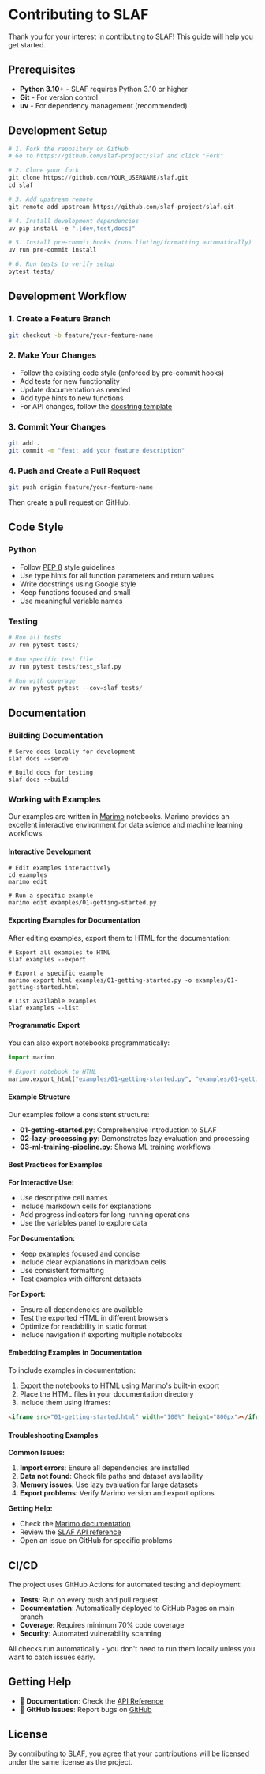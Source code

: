 # Contributing to SLAF

Thank you for your interest in contributing to SLAF! This guide will help you get started.

## Prerequisites

- **Python 3.10+** - SLAF requires Python 3.10 or higher
- **Git** - For version control
- **uv** - For dependency management (recommended)

## Development Setup

```python
# 1. Fork the repository on GitHub
# Go to https://github.com/slaf-project/slaf and click "Fork"

# 2. Clone your fork
git clone https://github.com/YOUR_USERNAME/slaf.git
cd slaf

# 3. Add upstream remote
git remote add upstream https://github.com/slaf-project/slaf.git

# 4. Install development dependencies
uv pip install -e ".[dev,test,docs]"

# 5. Install pre-commit hooks (runs linting/formatting automatically)
uv run pre-commit install

# 6. Run tests to verify setup
pytest tests/
```

## Development Workflow

### 1. Create a Feature Branch

```bash
git checkout -b feature/your-feature-name
```

### 2. Make Your Changes

- Follow the existing code style (enforced by pre-commit hooks)
- Add tests for new functionality
- Update documentation as needed
- Add type hints to new functions
- For API changes, follow the [docstring template](docstring_template.md)

### 3. Commit Your Changes

```bash
git add .
git commit -m "feat: add your feature description"
```

### 4. Push and Create a Pull Request

```bash
git push origin feature/your-feature-name
```

Then create a pull request on GitHub.

## Code Style

### Python

- Follow [PEP 8](https://pep8.org/) style guidelines
- Use type hints for all function parameters and return values
- Write docstrings using Google style
- Keep functions focused and small
- Use meaningful variable names

### Testing

```python
# Run all tests
uv run pytest tests/

# Run specific test file
uv run pytest tests/test_slaf.py

# Run with coverage
uv run pytest pytest --cov=slaf tests/
```

## Documentation

### Building Documentation

```shell
# Serve docs locally for development
slaf docs --serve

# Build docs for testing
slaf docs --build
```

### Working with Examples

Our examples are written in [Marimo](https://marimo.io/) notebooks. Marimo provides an excellent interactive environment for data science and machine learning workflows.

#### Interactive Development

```shell
# Edit examples interactively
cd examples
marimo edit

# Run a specific example
marimo edit examples/01-getting-started.py
```

#### Exporting Examples for Documentation

After editing examples, export them to HTML for the documentation:

```shell
# Export all examples to HTML
slaf examples --export

# Export a specific example
marimo export html examples/01-getting-started.py -o examples/01-getting-started.html

# List available examples
slaf examples --list
```

#### Programmatic Export

You can also export notebooks programmatically:

```python
import marimo

# Export notebook to HTML
marimo.export_html("examples/01-getting-started.py", "examples/01-getting-started.html")
```

#### Example Structure

Our examples follow a consistent structure:

- **01-getting-started.py**: Comprehensive introduction to SLAF
- **02-lazy-processing.py**: Demonstrates lazy evaluation and processing
- **03-ml-training-pipeline.py**: Shows ML training workflows

#### Best Practices for Examples

**For Interactive Use:**

- Use descriptive cell names
- Include markdown cells for explanations
- Add progress indicators for long-running operations
- Use the variables panel to explore data

**For Documentation:**

- Keep examples focused and concise
- Include clear explanations in markdown cells
- Use consistent formatting
- Test examples with different datasets

**For Export:**

- Ensure all dependencies are available
- Test the exported HTML in different browsers
- Optimize for readability in static format
- Include navigation if exporting multiple notebooks

#### Embedding Examples in Documentation

To include examples in documentation:

1. Export the notebooks to HTML using Marimo's built-in export
2. Place the HTML files in your documentation directory
3. Include them using iframes:

```html
<iframe src="01-getting-started.html" width="100%" height="800px"></iframe>
```

#### Troubleshooting Examples

**Common Issues:**

1. **Import errors**: Ensure all dependencies are installed
2. **Data not found**: Check file paths and dataset availability
3. **Memory issues**: Use lazy evaluation for large datasets
4. **Export problems**: Verify Marimo version and export options

**Getting Help:**

- Check the [Marimo documentation](https://docs.marimo.io/)
- Review the [SLAF API reference](../api/core.md)
- Open an issue on GitHub for specific problems

## CI/CD

The project uses GitHub Actions for automated testing and deployment:

- **Tests**: Run on every push and pull request
- **Documentation**: Automatically deployed to GitHub Pages on main branch
- **Coverage**: Requires minimum 70% code coverage
- **Security**: Automated vulnerability scanning

All checks run automatically - you don't need to run them locally unless you want to catch issues early.

## Getting Help

- 📖 **Documentation**: Check the [API Reference](../api/core.md)
- 💬 **GitHub Issues**: Report bugs on [GitHub](https://github.com/slaf-project/slaf)

## License

By contributing to SLAF, you agree that your contributions will be licensed under the same license as the project.
